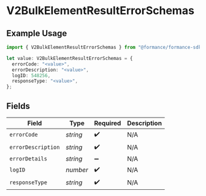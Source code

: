 # V2BulkElementResultErrorSchemas

## Example Usage

```typescript
import { V2BulkElementResultErrorSchemas } from "@formance/formance-sdk/sdk/models/shared";

let value: V2BulkElementResultErrorSchemas = {
  errorCode: "<value>",
  errorDescription: "<value>",
  logID: 548256,
  responseType: "<value>",
};
```

## Fields

| Field              | Type               | Required           | Description        |
| ------------------ | ------------------ | ------------------ | ------------------ |
| `errorCode`        | *string*           | :heavy_check_mark: | N/A                |
| `errorDescription` | *string*           | :heavy_check_mark: | N/A                |
| `errorDetails`     | *string*           | :heavy_minus_sign: | N/A                |
| `logID`            | *number*           | :heavy_check_mark: | N/A                |
| `responseType`     | *string*           | :heavy_check_mark: | N/A                |